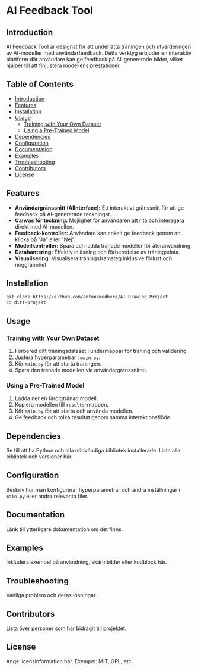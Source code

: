 
# AI Feedback Tool

## Introduction
AI Feedback Tool är designat för att underlätta träningen och utvärderingen av AI-modeller med användarfeedback. Detta verktyg erbjuder en interaktiv plattform där användare kan ge feedback på AI-genererade bilder, vilket hjälper till att finjustera modellens prestationer.

## Table of Contents
- [Introduction](#introduction)
- [Features](#features)
- [Installation](#installation)
- [Usage](#usage)
  - [Training with Your Own Dataset](#training-with-your-own-dataset)
  - [Using a Pre-Trained Model](#using-a-pre-trained-model)
- [Dependencies](#dependencies)
- [Configuration](#configuration)
- [Documentation](#documentation)
- [Examples](#examples)
- [Troubleshooting](#troubleshooting)
- [Contributors](#contributors)
- [License](#license)

## Features
- **Användargränssnitt (AIInterface):** Ett interaktivt gränssnitt för att ge feedback på AI-genererade teckningar.
- **Canvas för teckning:** Möjlighet för användaren att rita och interagera direkt med AI-modellen.
- **Feedback-kontroller:** Användare kan enkelt ge feedback genom att klicka på "Ja" eller "Nej".
- **Modellkontroller:** Spara och ladda tränade modeller för återanvändning.
- **Datahantering:** Effektiv inläsning och förberedelse av träningsdata.
- **Visualisering:** Visualisera träningsframsteg inklusive förlust och noggrannhet.

## Installation
```bash
git clone https://github.com/antonsmedberg/AI_Drawing_Project
cd ditt-projekt
```

## Usage

### Training with Your Own Dataset
1. Förbered ditt träningsdataset i undermappar för träning och validering.
2. Justera hyperparametrar i `main.py`.
3. Kör `main.py` för att starta träningen.
4. Spara den tränade modellen via användargränssnittet.

### Using a Pre-Trained Model
1. Ladda ner en färdigtränad modell.
2. Kopiera modellen till `results`-mappen.
3. Kör `main.py` för att starta och använda modellen.
4. Ge feedback och tolka resultat genom samma interaktionsflöde.

## Dependencies
Se till att ha Python och alla nödvändiga bibliotek installerade. Lista alla bibliotek och versioner här.

## Configuration
Beskriv hur man konfigurerar hyperparametrar och andra inställningar i `main.py` eller andra relevanta filer.

## Documentation
Länk till ytterligare dokumentation om det finns.

## Examples
Inkludera exempel på användning, skärmbilder eller kodblock här.

## Troubleshooting
Vanliga problem och deras lösningar.

## Contributors
Lista över personer som har bidragit till projektet.

## License
Ange licensinformation här. Exempel: MIT, GPL, etc.

